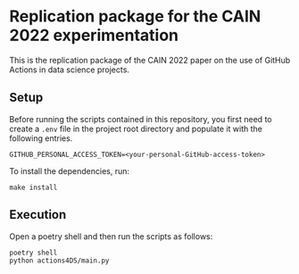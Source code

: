 # Replication package for the CAIN 2022 experimentation

This is the replication package of the CAIN 2022 paper on the use of GitHub Actions in data science projects.

## Setup

Before running the scripts contained in this repository, you first need to create a `.env` file in the project root directory and populate it with the following entries.

```shell
GITHUB_PERSONAL_ACCESS_TOKEN=<your-personal-GitHub-access-token>
```

To install the dependencies, run:
```shell
make install
```

## Execution

Open a poetry shell and then run the scripts as follows:

```shell
poetry shell
python actions4DS/main.py
```
